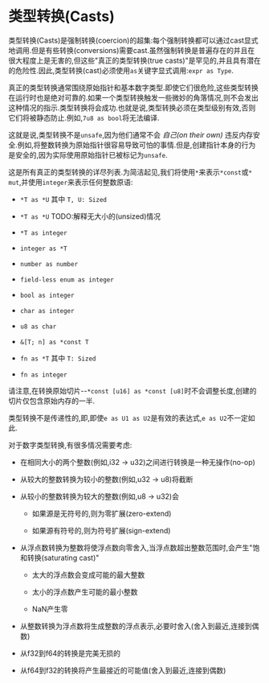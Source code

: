 # 类型转换(Casts)

类型转换(Casts)是强制转换(coercion)的超集:每个强制转换都可以通过cast显式地调用.但是有些转换(conversions)需要cast.虽然强制转换是普遍存在的并且在很大程度上是无害的,但这些"真正的类型转换(true casts)"是罕见的,并且具有潜在的危险性.因此,类型转换(cast)必须使用`as`关键字显式调用:`expr as Type`.

真正的类型转换通常围绕原始指针和基本数字类型.即使它们很危险,这些类型转换在运行时也是绝对可靠的.如果一个类型转换触发一些微妙的角落情况,则不会发出这种情况的指示.类型转换将会成功.也就是说,类型转换必须在类型级别有效,否则它们将被静态防止.例如,`7u8 as bool`将无法编译.

这就是说,类型转换不是`unsafe`,因为他们通常不会 *自己(on their own)* 违反内存安全.例如,将整数转换为原始指针很容易导致可怕的事情.但是,创建指针本身的行为是安全的,因为实际使用原始指针已被标记为`unsafe`.

这是所有真正的类型转换的详尽列表.为简洁起见,我们将使用`*`来表示`*const`或`* mut`,并使用`integer`来表示任何整数原语:

- `*T as *U` 其中 `T, U: Sized`

- `*T as *U` TODO:解释无大小的(unsized)情况

- `*T as integer`

- `integer as *T`

- `number as number`

- `field-less enum as integer`

- `bool as integer`

- `char as integer`

- `u8 as char`

- `&[T; n] as *const T`

- `fn as *T` 其中 `T: Sized`

- `fn as integer`

请注意,在转换原始切片--`*const [u16] as *const [u8]`时不会调整长度,创建的切片仅包含原始内存的一半.

类型转换不是传递性的,即,即使`e as U1 as U2`是有效的表达式,`e as U2`不一定如此.

对于数字类型转换,有很多情况需要考虑:

- 在相同大小的两个整数(例如,i32 -> u32)之间进行转换是一种无操作(no-op)

- 从较大的整数转换为较小的整数(例如,u32 -> u8)将截断

- 从较小的整数转换为较大的整数(例如,u8 -> u32)会

  - 如果源是无符号的,则为零扩展(zero-extend)
  
  - 如果源有符号的,则为符号扩展(sign-extend)

- 从浮点数转换为整数将使浮点数向零舍入,当浮点数超出整数范围时,会产生"饱和转换(saturating cast)"

  - 太大的浮点数会变成可能的最大整数

  - 太小的浮点数产生可能的最小整数

  - NaN产生零

- 从整数转换为浮点数将生成整数的浮点表示,必要时舍入(舍入到最近,连接到偶数)

- 从f32到f64的转换是完美无损的

- 从f64到f32的转换将产生最接近的可能值(舍入到最近,连接到偶数)
